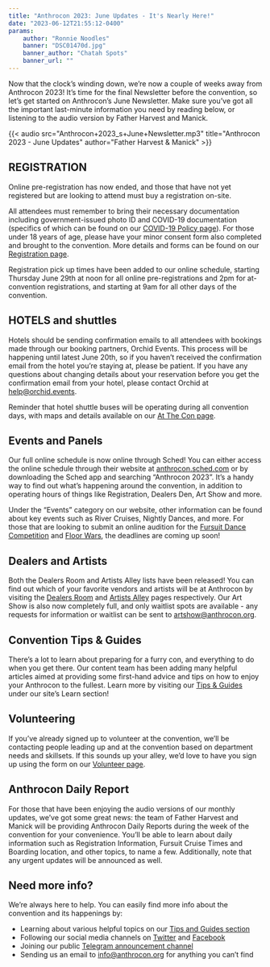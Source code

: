```yaml
---
title: "Anthrocon 2023: June Updates - It's Nearly Here!"
date: "2023-06-12T21:55:12-0400"
params:
    author: "Ronnie Noodles"
    banner: "DSC01470d.jpg"
    banner_author: "Chatah Spots"
    banner_url: ""
---
```


Now that the clock’s winding down, we’re now a couple of weeks away from Anthrocon 2023! It’s time for the final Newsletter before the convention, so let’s get started on Anthrocon’s June Newsletter. Make sure you’ve got all the important last-minute information you need by reading below, or listening to the audio version by Father Harvest and Manick.

{{< audio src="Anthrocon+2023_s+June+Newsletter.mp3" title="Anthrocon 2023 - June Updates" author="Father Harvest & Manick" >}}

## REGISTRATION

Online pre-registration has now ended, and those that have not yet registered but are looking to attend must buy a registration on-site.

All attendees must remember to bring their necessary documentation including government-issued photo ID and COVID-19 documentation (specifics of which can be found on our [COVID-19 Policy page](/covid-policy-2023)). For those under 18 years of age, please have your minor consent form also completed and brought to the convention. More details and forms can be found on our [Registration page](/registration).

Registration pick up times have been added to our online schedule, starting Thursday June 29th at noon for all online pre-registrations and 2pm for at-convention registrations, and starting at 9am for all other days of the convention.

## HOTELS and shuttles

Hotels should be sending confirmation emails to all attendees with bookings made through our booking partners, Orchid Events. This process will be happening until latest June 20th, so if you haven’t received the confirmation email from the hotel you’re staying at, please be patient. If you have any questions about changing details about your reservation before you get the confirmation email from your hotel, please contact Orchid at [help@orchid.events](mailto:help@orchid.events).

Reminder that hotel shuttle buses will be operating during all convention days, with maps and details available on our [At The Con page](/at-the-convention).

## Events and Panels

Our full online schedule is now online through Sched! You can either access the online schedule through their website at [anthrocon.sched.com](https://anthrocon.sched.com) or by downloading the Sched app and searching “Anthrocon 2023”. It’s a handy way to find out what’s happening around the convention, in addition to operating hours of things like Registration, Dealers Den, Art Show and more.

Under the “Events” category on our website, other information can be found about key events such as River Cruises, Nightly Dances, and more. For those that are looking to submit an online audition for the [Fursuit Dance Competition](/dance-competition) and [Floor Wars](/floor-wars), the deadlines are coming up soon!

## Dealers and Artists

Both the Dealers Room and Artists Alley lists have been released! You can find out which of your favorite vendors and artists will be at Anthrocon by visiting the [Dealers Room](/dealers-list-map-2023) and [Artists Alley](/alley) pages respectively. Our Art Show is also now completely full, and only waitlist spots are available - any requests for information or waitlist can be sent to [artshow@anthrocon.org](mailto:artshow@anthrocon.org).

## Convention Tips & Guides

There’s a lot to learn about preparing for a furry con, and everything to do when you get there. Our content team has been adding many helpful articles aimed at providing some first-hand advice and tips on how to enjoy your Anthrocon to the fullest. Learn more by visiting our [Tips & Guides](/tips-and-guides) under our site’s Learn section!

## Volunteering

If you’ve already signed up to volunteer at the convention, we’ll be contacting people leading up and at the convention based on department needs and skillsets. If this sounds up your alley, we’d love to have you sign up using the form on our [Volunteer page](/volunteer).

## Anthrocon Daily Report

For those that have been enjoying the audio versions of our monthly updates, we’ve got some great news: the team of Father Harvest and Manick will be providing Anthrocon Daily Reports during the week of the convention for your convenience. You’ll be able to learn about daily information such as Registration Information, Fursuit Cruise Times and Boarding location, and other topics, to name a few. Additionally, note that any urgent updates will be announced as well.

## Need more info?

We’re always here to help. You can easily find more info about the convention and its happenings by:

- Learning about various helpful topics on our [Tips and Guides section](/tips-and-guides)
- Following our social media channels on [Twitter](https://twitter.com/anthrocon) and [Facebook](https://facebook.com/anthrocon)
- Joining our public [Telegram announcement channel](https://t.me/anthrocon)
- Sending us an email to [info@anthrocon.org](mailto:info@anthrocon.org) for anything you can’t find
